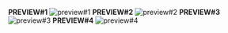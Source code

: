 **PREVIEW#1**
![preview#1](https://media.discordapp.net/attachments/763290505022013472/1074377805472735232/Screenshot_2023-02-11_at_3.33.29_PM.png?width=1446&height=935)
**PREVIEW#2**
![preview#2](https://media.discordapp.net/attachments/763290505022013472/1074377805032341634/Screenshot_2023-02-11_at_1.50.53_PM.png?width=424&height=935)
**PREVIEW#3**
![preview#3](https://media.discordapp.net/attachments/763290505022013472/1074386140406227054/Screenshot_2023-02-04_at_5.12.21_PM.png?width=1544&height=936)
**PREVIEW#4**
![preview#4](https://media.discordapp.net/attachments/763290505022013472/1074386140724989972/Screenshot_2023-02-09_at_5.32.45_PM.png?width=1446&height=935)
